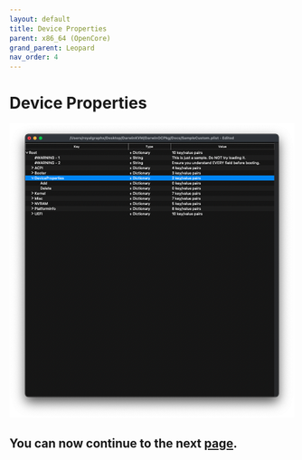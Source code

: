 ```yaml
---
layout: default
title: Device Properties
parent: x86_64 (OpenCore)
grand_parent: Leopard
nav_order: 4
---
```


# Device Properties

<a href="https://raw.githubusercontent.com/royalgraphx/DarwinKVM/main/docs/assets/OpenCoreDeviceProperties.png"><img src="../../../assets/OpenCoreDeviceProperties.png" alt=""></a>


## You can now continue to the next <a href="../04-Kernel">page</a>.
